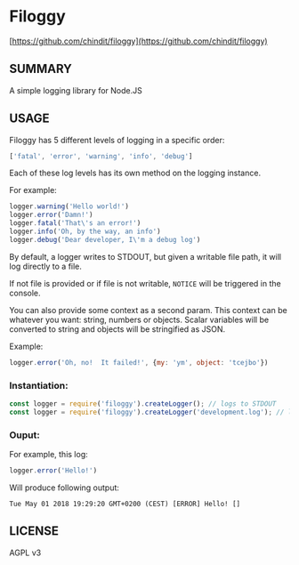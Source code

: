 # Filoggy

[https://github.com/chindit/filoggy](https://github.com/chindit/filoggy)

## SUMMARY

A simple logging library for Node.JS

## USAGE

Filoggy has 5 different levels of logging in a specific order:

```javascript
['fatal', 'error', 'warning', 'info', 'debug']
```
    
Each of these log levels has its own method on the logging instance. 

For example:

```javascript
logger.warning('Hello world!')
logger.error('Damn!')
logger.fatal('That\'s an error!')
logger.info('Oh, by the way, an info')
logger.debug('Dear developer, I\'m a debug log')
```
    
By default, a logger writes to STDOUT, but given a writable file path, it will log directly to a file.

If not file is provided or if file is not writable, `NOTICE` will be triggered in the console.

You can also provide some context as a second param.  This context can be whatever you want: string, numbers or objects.  Scalar variables will be converted to string and objects will be stringified as JSON.

Example:

```javascript
logger.error('Oh, no!  It failed!', {my: 'ym', object: 'tcejbo'})
```

### Instantiation:

```javascript
const logger = require('filoggy').createLogger(); // logs to STDOUT
const logger = require('filoggy').createLogger('development.log'); // logs to a file
```

### Ouput:

For example, this log:

```javascript
logger.error('Hello!')
```

Will produce following output:

```composer log
Tue May 01 2018 19:29:20 GMT+0200 (CEST) [ERROR] Hello! []
```

## LICENSE

AGPL v3